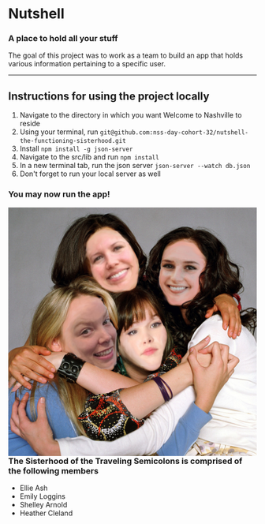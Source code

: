 # Nutshell
### A place to hold all your stuff

The goal of this project was to work as a team to build an app that holds various information pertaining to a specific user.
___
## Instructions for using the project locally
1. Navigate to the directory in which you want Welcome to Nashville to reside
1. Using your terminal, run ```git@github.com:nss-day-cohort-32/nutshell-the-functioning-sisterhood.git```
1. Install ```npm install -g json-server```
1. Navigate to the src/lib and  run ```npm install```
1. In a new terminal tab, run the json server ```json-server --watch db.json```
1. Don't forget to run your local server as well

### **You may now run the app!**

<img src="public/images/sisterhood.jpg"
     alt="The Sisterhood of the Traveling Semicolons promo pic"
     style="float: left; margin-right: 10px;" />

### The Sisterhood of the Traveling Semicolons is comprised of the following members
- Ellie Ash
- Emily Loggins
- Shelley Arnold
- Heather Cleland